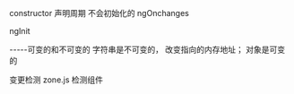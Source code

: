 constructor 声明周期 不会初始化的
ngOnchanges

ngInit

-----可变的和不可变的
字符串是不可变的， 改变指向的内存地址；
对象是可变的

变更检测 zone.js
检测组件
